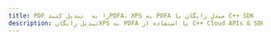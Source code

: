 ---title: PDF را به  تبدیل کنیدPDFA، XPS به PDFA مبدل رایگان یا C++ SDKdescription: تبدیل رایگانXPS به PDFA با استفاده از C++ Cloud APIs & SDK همچنین اسناد PDF را در Cloud ایجاد، ویرایش و رندر کنید.---